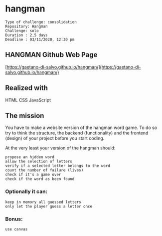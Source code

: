 # hangman

    Type of challenge: consolidation
    Repository: Hangman
    Challenge: solo
    Duration : 2,5 days
    Deadline : 03/11/2020, 12:30 pm

## HANGMAN Github Web Page
[https://gaetano-di-salvo.github.io/hangman/](https://gaetano-di-salvo.github.io/hangman/) 

## Realized with
 HTML
 CSS
 JavaScript

## The mission

You have to make a website version of the hangman word game. 
To do so try to think the structure, the backend (functionality) and the frontend (design) of your project before you start coding.

At the very least your version of the hangman should:

    propose an hidden word
    allow the selection of letters
    verify if a selected letter belongs to the word
    count the number of failure (lives)
    check if it's a game over
    check if the word as been found

### Optionally it can:

    keep in memory all guessed letters
    only let the player guess a letter once

### Bonus:

    use canvas

